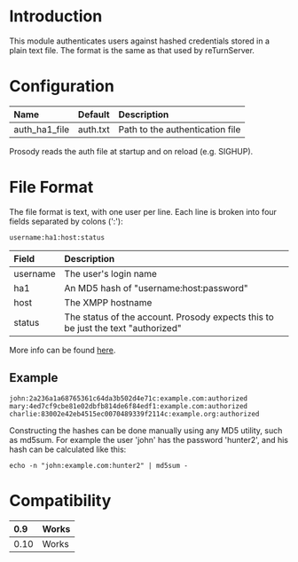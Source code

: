 # Introduction #

This module authenticates users against hashed credentials stored in a plain text file. The format is the same as that used by reTurnServer.

# Configuration #

| **Name** | **Default** | **Description** |
|:---------|:------------|:----------------|
| auth\_ha1\_file | auth.txt    | Path to the authentication file|

Prosody reads the auth file at startup and on reload (e.g. SIGHUP).

# File Format #

The file format is text, with one user per line. Each line is broken into four fields separated by colons (':'):

```
username:ha1:host:status
```

| **Field** | **Description** |
|:----------|:----------------|
|username   |The user's login name|
|ha1        |An MD5 hash of "username:host:password"|
|host       |The XMPP hostname|
|status     |The status of the account. Prosody expects this to be just the text "authorized"|

More info can be found [here](https://github.com/resiprocate/resiprocate/blob/master/reTurn/users.txt).

## Example ##

```
john:2a236a1a68765361c64da3b502d4e71c:example.com:authorized
mary:4ed7cf9cbe81e02dbfb814de6f84edf1:example.com:authorized
charlie:83002e42eb4515ec0070489339f2114c:example.org:authorized
```

Constructing the hashes can be done manually using any MD5 utility, such as md5sum. For example the user 'john' has the password 'hunter2', and his hash can be calculated like this:

```
echo -n "john:example.com:hunter2" | md5sum -
```

# Compatibility #
|0.9|Works|
|:--|:----|
|0.10|Works|